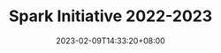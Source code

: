 ---
title: "Spark Initiative 2022-2023"
date: 2023-02-09T14:33:20+08:00
end_date: 2023-05-05
draft: false
type: section
tags: ["Spark Initiative"]
image: images/spark/2022-2023/grp_photo1.jpg
---